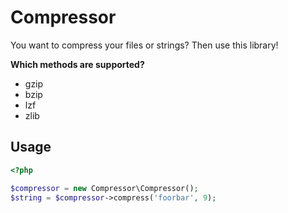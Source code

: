 # Compressor

You want to compress your files or strings? Then use this library!

__Which methods are supported?__

 * gzip
 * bzip
 * lzf
 * zlib

 ## Usage ##

 ```php
 <?php

 $compressor = new Compressor\Compressor();
 $string = $compressor->compress('foorbar', 9);
 ```